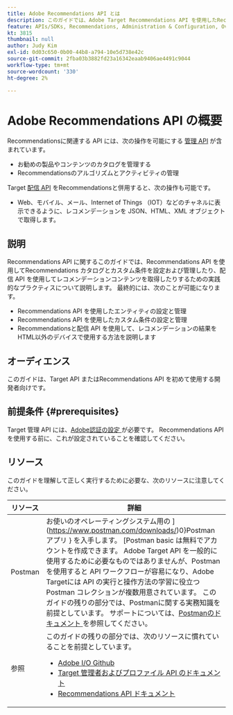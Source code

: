 ```yaml
---
title: Adobe Recommendations API とは
description: このガイドでは、Adobe Target Recommendations API を使用したRecommendations カタログとカスタム条件の設定と管理および配信 API を使用したレコメンデーションコンテンツの取得に関する実践について開発者に順を追って説明します。
feature: APIs/SDKs, Recommendations, Administration & Configuration, Overview
kt: 3815
thumbnail: null
author: Judy Kim
exl-id: 0d03c650-0b00-44b8-a794-10e5d738e42c
source-git-commit: 2fba03b3882fd23a16342eaab9406ae4491c9044
workflow-type: tm+mt
source-wordcount: '330'
ht-degree: 2%

---
```


# Adobe Recommendations API の概要

Recommendationsに関連する API には、次の操作を可能にする [ 管理 API](../../before-administer/target-api-overview.md) が含まれています。

* お勧めの製品やコンテンツのカタログを管理する
* Recommendationsのアルゴリズムとアクティビティの管理

Target [ 配信 API](../../implement/delivery-api/overview.md) をRecommendationsと併用すると、次の操作も可能です。

* Web、モバイル、メール、Internet of Things （IOT）などのチャネルに表示できるように、レコメンデーションを JSON、HTML、XML オブジェクトで取得します。

## 説明

Recommendations API に関するこのガイドでは、Recommendations API を使用してRecommendations カタログとカスタム条件を設定および管理したり、配信 API を使用してレコメンデーションコンテンツを取得したりするための実践的なプラクティスについて説明します。 最終的には、次のことが可能になります。

* Recommendations API を使用したエンティティの設定と管理
* Recommendations API を使用したカスタム条件の設定と管理
* Recommendationsと配信 API を使用して、レコメンデーションの結果をHTML以外のデバイスで使用する方法を説明します

## オーディエンス

このガイドは、Target API またはRecommendations API を初めて使用する開発者向けです。

## 前提条件 {#prerequisites}

Target 管理 API には、[Adobe認証の設定 ](../configure-authentication.md) が必要です。 Recommendations API を使用する前に、これが設定されていることを確認してください。

## リソース

このガイドを理解して正しく実行するために必要な、次のリソースに注意してください。

| リソース | 詳細 |
| --- | --- |
| Postman | お使いのオペレーティングシステム用の ](https://www.postman.com/downloads/)0}Postman アプリ } を入手します。 [Postman basic は無料でアカウントを作成できます。 Adobe Target API を一般的に使用するために必要なものではありませんが、Postmanを使用すると API ワークフローが容易になり、Adobe Targetには API の実行と操作方法の学習に役立つPostman コレクションが複数用意されています。 このガイドの残りの部分では、Postmanに関する実務知識を前提としています。 サポートについては、[Postmanのドキュメント ](https://learning.getpostman.com/) を参照してください。 |
| 参照 | このガイドの残りの部分では、次のリソースに慣れていることを前提としています。<UL><li>[Adobe I/O Github](https://github.com/adobeio)</li><li>[Target 管理者およびプロファイル API のドキュメント ](../../administer/admin-api/admin-api-overview-new.md)</li><li>[Recommendations API ドキュメント ](https://developer.adobe.com/target/administer/recommendations-api/)</li></UL> |
